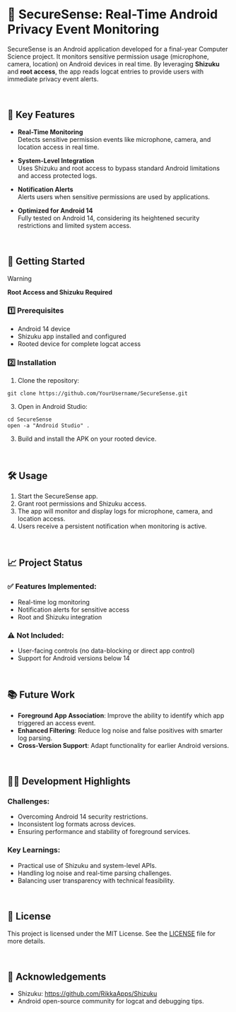 # 📱 SecureSense: Real-Time Android Privacy Event Monitoring
SecureSense is an Android application developed for a final-year Computer Science project. It monitors sensitive permission usage (microphone, camera, location) on Android devices in real time. By leveraging **Shizuku** and **root access**, the app reads logcat entries to provide users with immediate privacy event alerts.

<br/>

## 🌟 Key Features

- **Real-Time Monitoring**<br/>
Detects sensitive permission events like microphone, camera, and location access in real time.

- **System-Level Integration**<br/>
Uses Shizuku and root access to bypass standard Android limitations and access protected logs.

- **Notification Alerts**<br/>
Alerts users when sensitive permissions are used by applications.

- **Optimized for Android 14**<br/>
Fully tested on Android 14, considering its heightened security restrictions and limited system access.

<br/>

## 🚀 Getting Started

> [!WARNING]
> **Root Access and Shizuku Required**

### 1️⃣ Prerequisites

- Android 14 device
- Shizuku app installed and configured
- Rooted device for complete logcat access

### 2️⃣ Installation

1. Clone the repository:
```
git clone https://github.com/YourUsername/SecureSense.git
```
3. Open in Android Studio:
```
cd SecureSense
open -a "Android Studio" .
```
3. Build and install the APK on your rooted device.

<br/>

## 🛠️ Usage

1. Start the SecureSense app.
2. Grant root permissions and Shizuku access.
3. The app will monitor and display logs for microphone, camera, and location access.
4. Users receive a persistent notification when monitoring is active.

<br/>

## 📈 Project Status

### ✅ Features Implemented:
- Real-time log monitoring
- Notification alerts for sensitive access
- Root and Shizuku integration

### ⚠️ Not Included: 
- User-facing controls (no data-blocking or direct app control)
- Support for Android versions below 14

<br/>

## 📚 Future Work
- **Foreground App Association**: Improve the ability to identify which app triggered an access event.
- **Enhanced Filtering**: Reduce log noise and false positives with smarter log parsing.
- **Cross-Version Support**: Adapt functionality for earlier Android versions.

<br/>

## 🧑‍💻 Development Highlights

### Challenges:
- Overcoming Android 14 security restrictions.
- Inconsistent log formats across devices.
- Ensuring performance and stability of foreground services.

### Key Learnings:
- Practical use of Shizuku and system-level APIs.
- Handling log noise and real-time parsing challenges.
- Balancing user transparency with technical feasibility.

<br/>

## 📝 License
This project is licensed under the MIT License. See the [LICENSE](https://github.com/Icetok/secure-sense/blob/main/LICENSE) file for more details.

<br/>

## 🙏 Acknowledgements
- Shizuku: https://github.com/RikkaApps/Shizuku
- Android open-source community for logcat and debugging tips.
